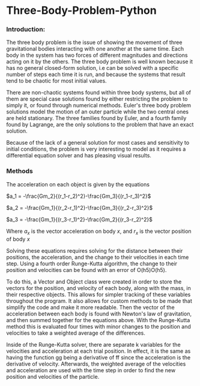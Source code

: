 # Three-Body-Problem-Python
### Introduction:

The three body problem is the issue of showing the movement of three gravitational bodies interacting with one another at the same time. Each body in the system has two forces of different magnitudes and directions acting on it by the others. The three body problem is well known because it has no general closed-form solution, i.e can be solved with a specific number of steps each time it is run, and because the systems that result tend to be chaotic for most initial values.

There are non-chaotic systems found within three body systems, but all of them are special case solutions found by either restricting the problem to simply it, or found through numerical methods. Euler's three body problem solutions model the motion of an outer particle while the two central ones are held stationary. The three families found by Euler, and a fourth family found by Lagrange, are the only solutions to the problem that have an exact solution.

Because of the lack of a general solution for most cases and sensitivity to initial conditions, the problem is very interesting to model as it requires a differential equation solver and has pleasing visual results.


### Methods

The acceleration on each object is given by the equations

$a_1 = -\frac{Gm_2}{(r_1-r_2)^2}-\frac{Gm_3}{(r_1-r_3)^2}$

$a_2 = -\frac{Gm_1}{(r_2-r_1)^2}-\frac{Gm_3}{(r_2-r_3)^2}$

$a_3 = -\frac{Gm_1}{(r_3-r_1)^2}-\frac{Gm_2}{(r_3-r_2)^2}$

Where $a_x$​ is the vector acceleration on body $x$, and $r_x$ is the vector position of body $x$

Solving these equations requires solving for the distance between their positions, the acceleration, and the change to their velocities in each time step. Using a fourth order Runge-Kutta algorithm, the change to their position and velocities can be found with an error of O(h5)O(h5).

To do this, a Vector and Object class were created in order to store the vectors for the position, and velocity of each body, along with the mass, in their respective objects. This allows for simpler tracking of these variables throughout the program. It also allows for custom methods to be made that simplify the code and make it more readable. Then the vector of the acceleration between each body is found with Newton's law of gravitation, and then summed together for the equations above. With the Runge-Kutta method this is evaluated four times with minor changes to the position and velocities to take a weighted average of the differences.

Inside of the Runge-Kutta solver, there are separate k variables for the velocities and acceleration at each trial position. In effect, it is the same as having the function gg being a derivative of ff since the acceleration is the derivative of velocity. Afterwards, the weighted average of the velocities and acceleration are used with the time step in order to find the new position and velocities of the particle.
